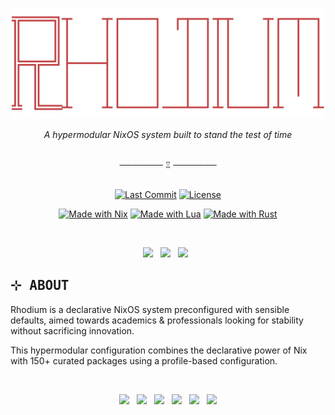 <p align="center"><img src="assets/logo.png" width=500px></p>

<p align="center"><em>A hypermodular NixOS system built to stand the test of time</em></p>

<br/>
<div align="center">───────  ⑄  ───────</div>
<br/>

<div align ="center">

[![Last Commit](https://img.shields.io/github/last-commit/pabloagn/rhodium?style=for-the-badge&logo=git&logoColor=white&color=7AA89F&labelColor=000000&label=LAST%20COMMIT)](https://github.com/pabloagn/rhodium/commits/main) [![License](https://img.shields.io/github/license/pabloagn/rhodium?style=for-the-badge&color=7AA89F&labelColor=000000)](https://github.com/pabloagn/rhodium/blob/main/LICENSE)

[![Made with Nix](https://img.shields.io/badge/Made%20with-Nix-7AA89F?style=for-the-badge&logo=nixos&logoColor=white&labelColor=000000)](https://nixos.org/)
[![Made with Lua](https://img.shields.io/badge/Made%20with-Lua-7AA89F?style=for-the-badge&logo=lua&logoColor=white&labelColor=000000)](https://www.lua.org/)
[![Made with Rust](https://img.shields.io/badge/Made%20with-Rust-7AA89F?style=for-the-badge&logo=rust&logoColor=white&labelColor=000000)](https://www.rust-lang.org/)

</div>

<br/>

<div align="center">
    <div id="docs">
        <p style="text-align:center;">
        <a href="https://pabloagn.github.io/rhodium/">
        <img src="https://img.shields.io/badge/∙ Documentation ∙-f2f2f2?style=for-the-badge"/></a>&nbsp&nbsp
        <a href="https://pabloagn.github.io/rhodium/">
        <img src="https://img.shields.io/badge/∙ Contact ∙-f2f2f2?style=for-the-badge"/></a>&nbsp&nbsp
        <a href="https://pabloagn.github.io/rhodium/">
        <img src="https://img.shields.io/badge/∙ Contributions ∙-f2f2f2?style=for-the-badge"/></a>&nbsp&nbsp
    </div>
</div>

## <samp>⊹ ABOUT</samp>

Rhodium is a declarative NixOS system preconfigured with sensible defaults, aimed towards academics & professionals looking for stability without sacrificing innovation.

This hypermodular configuration combines the declarative power of Nix with 150+ curated packages using a profile-based configuration.

<br/>
<div align="center">
    <div id="images">
        <p style="text-align:center;">
        <a href="https://github.com/pabloagn/rhodium#-features-1">
        <img src="https://img.shields.io/badge/Robust-f2f2f2?style=for-the-badge"/></a>&nbsp&nbsp
        <a href="https://github.com/pabloagn/rhodium#-features-1">
        <img src="https://img.shields.io/badge/Fast-f2f2f2?style=for-the-badge"/></a>&nbsp&nbsp
        <a href="https://github.com/pabloagn/rhodium#-features-1">
        <img src="https://img.shields.io/badge/Elegant-f2f2f2?style=for-the-badge"/></a>&nbsp&nbsp
        <a href="https://github.com/pabloagn/rhodium#-features-1">
        <img src="https://img.shields.io/badge/Reliable-f2f2f2?style=for-the-badge"/></a>&nbsp&nbsp
        <a href="https://github.com/pabloagn/rhodium#-features-1">
        <img src="https://img.shields.io/badge/Reproducible-f2f2f2?style=for-the-badge"/></a>&nbsp&nbsp
        <a href="https://github.com/pabloagn/rhodium#-features-1">
        <img src="https://img.shields.io/badge/Secure-f2f2f2?style=for-the-badge"/></a>
    </div>
</div>
<br/>

